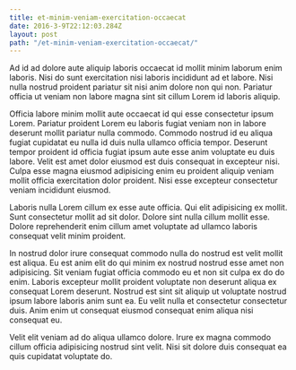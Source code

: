 ```yaml
---
title: et-minim-veniam-exercitation-occaecat
date: 2016-3-9T22:12:03.284Z
layout: post
path: "/et-minim-veniam-exercitation-occaecat/"
---
```


Ad id ad dolore aute aliquip laboris occaecat id mollit minim laborum enim laboris. Nisi do sunt exercitation nisi laboris incididunt ad et labore. Nisi nulla nostrud proident pariatur sit nisi anim dolore non qui non. Pariatur officia ut veniam non labore magna sint sit cillum Lorem id laboris aliquip.

Officia labore minim mollit aute occaecat id qui esse consectetur ipsum Lorem. Pariatur proident Lorem eu laboris fugiat veniam non in labore deserunt mollit pariatur nulla commodo. Commodo nostrud id eu aliqua fugiat cupidatat eu nulla id duis nulla ullamco officia tempor. Deserunt tempor proident id officia fugiat ipsum aute esse anim voluptate eu duis labore. Velit est amet dolor eiusmod est duis consequat in excepteur nisi. Culpa esse magna eiusmod adipisicing enim eu proident aliquip veniam mollit officia exercitation dolor proident. Nisi esse excepteur consectetur veniam incididunt eiusmod.

Laboris nulla Lorem cillum ex esse aute officia. Qui elit adipisicing ex mollit. Sunt consectetur mollit ad sit dolor. Dolore sint nulla cillum mollit esse. Dolore reprehenderit enim cillum amet voluptate ad ullamco laboris consequat velit minim proident.

In nostrud dolor irure consequat commodo nulla do nostrud est velit mollit est aliqua. Eu est anim elit do qui minim ex nostrud nostrud esse amet non adipisicing. Sit veniam fugiat officia commodo eu et non sit culpa ex do do enim. Laboris excepteur mollit proident voluptate non deserunt aliqua ex consequat Lorem deserunt. Nostrud est sint sit aliquip ut voluptate nostrud ipsum labore laboris anim sunt ea. Eu velit nulla et consectetur consectetur duis. Anim enim ut consequat eiusmod consequat enim aliqua nisi consequat eu.

Velit elit veniam ad do aliqua ullamco dolore. Irure ex magna commodo cillum officia adipisicing nostrud sint velit. Nisi sit dolore duis consequat ea quis cupidatat voluptate do.